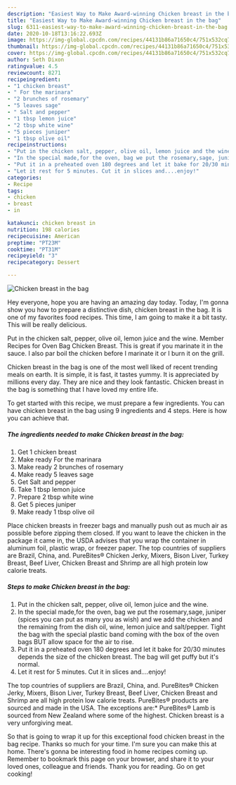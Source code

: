 ```yaml
---
description: "Easiest Way to Make Award-winning Chicken breast in the bag"
title: "Easiest Way to Make Award-winning Chicken breast in the bag"
slug: 6311-easiest-way-to-make-award-winning-chicken-breast-in-the-bag
date: 2020-10-18T13:16:22.693Z
image: https://img-global.cpcdn.com/recipes/44131b86a71650c4/751x532cq70/chicken-breast-in-the-bag-recipe-main-photo.jpg
thumbnail: https://img-global.cpcdn.com/recipes/44131b86a71650c4/751x532cq70/chicken-breast-in-the-bag-recipe-main-photo.jpg
cover: https://img-global.cpcdn.com/recipes/44131b86a71650c4/751x532cq70/chicken-breast-in-the-bag-recipe-main-photo.jpg
author: Seth Dixon
ratingvalue: 4.5
reviewcount: 8271
recipeingredient:
- "1 chicken breast"
- " For the marinara"
- "2 brunches of rosemary"
- "5 leaves sage"
- " Salt and pepper"
- "1 tbsp lemon juice"
- "2 tbsp white wine"
- "5 pieces juniper"
- "1 tbsp olive oil"
recipeinstructions:
- "Put in the chicken salt, pepper, olive oil, lemon juice and the wine."
- "In the special made,for the oven, bag we put the rosemary,sage, juniper (spices you can put as many you as wish) and we add the chicken and the remaining from the dish oil, wine, lemon juice and salt/pepper. Tight the bag with the special plastic band coming with the box of the oven bags BUT allow space for the air to rise."
- "Put it in a preheated oven 180 degrees and let it bake for 20/30 minutes depends the size of the chicken breast. The bag will get puffy but it&#39;s normal."
- "Let it rest for 5 minutes. Cut it in slices and....enjoy!"
categories:
- Recipe
tags:
- chicken
- breast
- in

katakunci: chicken breast in 
nutrition: 198 calories
recipecuisine: American
preptime: "PT23M"
cooktime: "PT31M"
recipeyield: "3"
recipecategory: Dessert

---
```



![Chicken breast in the bag](https://img-global.cpcdn.com/recipes/44131b86a71650c4/751x532cq70/chicken-breast-in-the-bag-recipe-main-photo.jpg)

Hey everyone, hope you are having an amazing day today. Today, I'm gonna show you how to prepare a distinctive dish, chicken breast in the bag. It is one of my favorites food recipes. This time, I am going to make it a bit tasty. This will be really delicious.

Put in the chicken salt, pepper, olive oil, lemon juice and the wine. Member Recipes for Oven Bag Chicken Breast. This is great if you marinate it in the sauce. I also par boil the chicken before I marinate it or I burn it on the grill.

Chicken breast in the bag is one of the most well liked of recent trending meals on earth. It is simple, it is fast, it tastes yummy. It is appreciated by millions every day. They are nice and they look fantastic. Chicken breast in the bag is something that I have loved my entire life.


To get started with this recipe, we must prepare a few ingredients. You can have chicken breast in the bag using 9 ingredients and 4 steps. Here is how you can achieve that.

<!--inarticleads1-->

##### The ingredients needed to make Chicken breast in the bag:

1. Get 1 chicken breast
1. Make ready  For the marinara
1. Make ready 2 brunches of rosemary
1. Make ready 5 leaves sage
1. Get  Salt and pepper
1. Take 1 tbsp lemon juice
1. Prepare 2 tbsp white wine
1. Get 5 pieces juniper
1. Make ready 1 tbsp olive oil


Place chicken breasts in freezer bags and manually push out as much air as possible before zipping them closed. If you want to leave the chicken in the package it came in, the USDA advises that you wrap the container in aluminum foil, plastic wrap, or freezer paper. The top countries of suppliers are Brazil, China, and. PureBites® Chicken Jerky, Mixers, Bison Liver, Turkey Breast, Beef Liver, Chicken Breast and Shrimp are all high protein low calorie treats. 

<!--inarticleads2-->

##### Steps to make Chicken breast in the bag:

1. Put in the chicken salt, pepper, olive oil, lemon juice and the wine.
1. In the special made,for the oven, bag we put the rosemary,sage, juniper (spices you can put as many you as wish) and we add the chicken and the remaining from the dish oil, wine, lemon juice and salt/pepper. Tight the bag with the special plastic band coming with the box of the oven bags BUT allow space for the air to rise.
1. Put it in a preheated oven 180 degrees and let it bake for 20/30 minutes depends the size of the chicken breast. The bag will get puffy but it&#39;s normal.
1. Let it rest for 5 minutes. Cut it in slices and....enjoy!


The top countries of suppliers are Brazil, China, and. PureBites® Chicken Jerky, Mixers, Bison Liver, Turkey Breast, Beef Liver, Chicken Breast and Shrimp are all high protein low calorie treats. PureBites® products are sourced and made in the USA. The exceptions are:* PureBites® Lamb is sourced from New Zealand where some of the highest. Chicken breast is a very unforgiving meat. 

So that is going to wrap it up for this exceptional food chicken breast in the bag recipe. Thanks so much for your time. I'm sure you can make this at home. There's gonna be interesting food in home recipes coming up. Remember to bookmark this page on your browser, and share it to your loved ones, colleague and friends. Thank you for reading. Go on get cooking!
